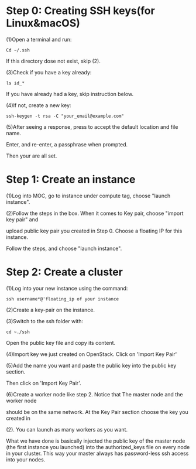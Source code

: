 # Step 0: Creating SSH keys(for Linux&macOS)

(1)Open a terminal and run:

	Cd ~/.ssh

   If this directory dose not exist, skip (2).

(3)Check if you have a key already:

	ls id_*

   If you have already had a key, skip instruction below.

(4)If not, create a new key: 

	ssh-keygen -t rsa -C "your_email@example.com"

(5)After seeing a response, press <enter> to accept the default location and file name.
 
   Enter, and re-enter, a passphrase when prompted.

   Then your are all set.



# Step 1: Create an instance

(1)Log into MOC, go to instance under compute tag, choose "launch instance".

(2)Follow the steps in the box. When it comes to Key pair, choose "import key pair" and 

   upload public key pair you created in Step 0. Choose a floating IP for this instance. 

   Follow the steps, and choose "launch instance". 



# Step 2: Create a cluster

(1)Log into your new instance using the command:

	ssh username*@'floating_ip of your instance

(2)Create a key-pair on the instance.

(3)Switch to the ssh folder with: 

	cd ~./ssh
   Open the public key file and copy its content.

(4)Import key we just created on OpenStack. Click on 'Import Key Pair'

(5)Add the name you want and paste the public key into the public key section.

   Then click on 'Import Key Pair'.

(6)Create a worker node like step 2. Notice that The master node and the worker node  

   should be on the same network. At the Key Pair section choose the key you created in 

   (2). You can launch as many workers as you want.

What we have done is basically injected the public key of the master node (the first instance you launched) into the authorized_keys file on every node in your cluster. This way your master always has password-less ssh access into your nodes.


 




